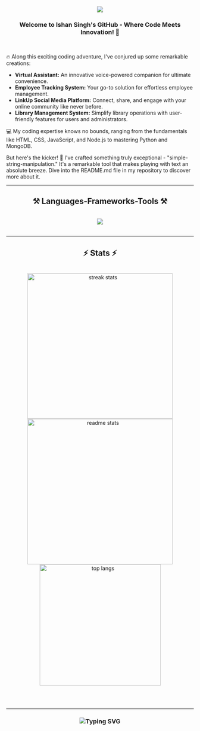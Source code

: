 <h1 align="center">
    <img src="https://readme-typing-svg.herokuapp.com/?font=Righteous&size=35&center=true&vCenter=true&width=500&height=70&duration=4000&lines=Hi+There!+👋;I'm+Ishan+Singh!;" />
</h1>

<h3 align="center">Welcome to Ishan Singh's GitHub - Where Code Meets Innovation! 🚀</h3>

<br/>

<div>
 
🔥 Along this exciting coding adventure, I've conjured up some remarkable creations:

- **Virtual Assistant:** An innovative voice-powered companion for ultimate convenience.
- **Employee Tracking System:** Your go-to solution for effortless employee management.
- **LinkUp Social Media Platform:** Connect, share, and engage with your online community like never before.
- **Library Management System:** Simplify library operations with user-friendly features for users and administrators.

💻 My coding expertise knows no bounds, ranging from the fundamentals like HTML, CSS, JavaScript, and Node.js to mastering Python and MongoDB.

But here's the kicker! 🌟 I've crafted something truly exceptional - "simple-string-manipulation." It's a remarkable tool that makes playing with text an absolute breeze. Dive into the README.md file in my repository to discover more about it.

 </div>

 <hr/>
 
<h2 align="center">⚒️ Languages-Frameworks-Tools ⚒️</h2>
<br/>
<div align="center">
    <img src="https://skillicons.dev/icons?i=git,github,mongodb,postman,nodejs,javascript,html,css,vscode,express" />
</div>

<br/>

<hr/>

<h2 align="center">⚡ Stats ⚡</h2>
<br>
<div align=center>
  <img width=390 src="https://streak-stats.demolab.com/?user=ishansingh1010&count_private=true&theme=react&border_radius=10" alt="streak stats"/>
  <img width=390 src="https://github-readme-stats-salesp07.vercel.app/api?username=ishansingh1010&count_private=true&show_icons=true&theme=react&rank_icon=github&border_radius=10" alt="readme stats" />
  <br/>
  <img width=325 align="center" src="https://github-readme-stats-salesp07.vercel.app/api/top-langs/?username=ishansingh1010&hide=HTML&langs_count=8&layout=compact&theme=react&border_radius=10&size_weight=0.5&count_weight=0.5&exclude_repo=github-readme-stats" alt="top langs" />
</div>

<br/><br/>

<hr/>

<h3 align="center">
    <img src="https://readme-typing-svg.herokuapp.com?font=Fira+Code&weight=800&size=26&duration=4993&pause=1000&color=6295F7&width=435&lines=Thanks+for+visiting+%E2%9C%8C%F0%9F%8F%BB;Thanks+for+your+Time+;I'm+Pro+Developer" alt="Typing SVG" />
</h3>

<br/>
